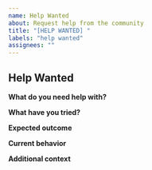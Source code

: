 ```yaml
---
name: Help Wanted
about: Request help from the community
title: "[HELP WANTED] "
labels: "help wanted"
assignees: ""
---
```


## Help Wanted

**What do you need help with?**

<!-- A clear and concise description of what you need assistance with. -->

**What have you tried?**

<!-- Describe what you've already attempted to solve this issue. -->

**Expected outcome**

<!-- What are you trying to achieve? -->

**Current behavior**

<!-- What is currently happening instead? -->

**Additional context**

<!-- Add any other context, screenshots, or information that might help others assist you. -->
